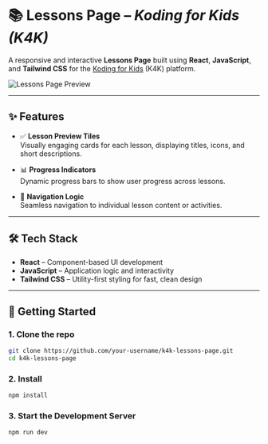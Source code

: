 # 📚 Lessons Page – *Koding for Kids (K4K)*

A responsive and interactive **Lessons Page** built using **React**, **JavaScript**, and **Tailwind CSS** for the [Koding for Kids](https://kodingforkids.org) (K4K) platform.

![Lessons Page Preview](https://github.com/user-attachments/assets/1004f3a7-bfe0-41a6-9259-a387223f6842)

---

## ✨ Features

- ✅ **Lesson Preview Tiles**  
  Visually engaging cards for each lesson, displaying titles, icons, and short descriptions.

- 📊 **Progress Indicators**  
  Dynamic progress bars to show user progress across lessons.

- 🧭 **Navigation Logic**  
  Seamless navigation to individual lesson content or activities.

---

## 🛠️ Tech Stack

- **React** – Component-based UI development  
- **JavaScript** – Application logic and interactivity  
- **Tailwind CSS** – Utility-first styling for fast, clean design

---

## 🚀 Getting Started

### 1. Clone the repo

```bash
git clone https://github.com/your-username/k4k-lessons-page.git
cd k4k-lessons-page
```
### 2. Install

```bash
npm install
```
### 3. Start the Development Server

```bash
npm run dev
